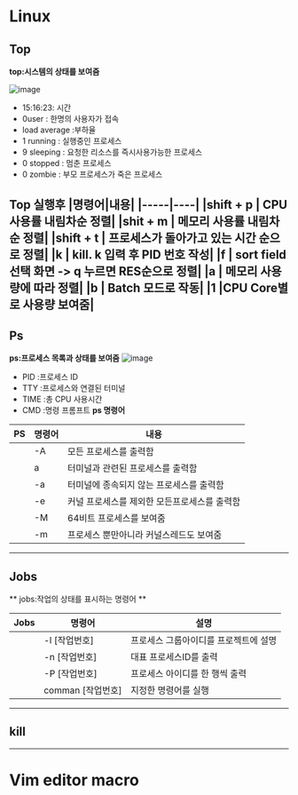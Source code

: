 # Linux 

## Top
**top:시스템의 상태를 보여줌**

![image](https://user-images.githubusercontent.com/106862980/172038028-779f59af-eecc-4a0e-8a4b-00d081442117.png)
* 15:16:23:     시간
* 0user :       한명의 사용자가 접속
* load average :부하율
* 1 running :   실행중인 프로세스
* 9 sleeping :  요청한 리소스를 즉시사용가능한 프로세스
* 0 stopped :   멈춘 프로세스
* 0 zombie :    부모 프로세스가 죽은 프로세스


**Top 실행후**
|명령어|내용|
|-----|----|
|shift + p | CPU 사용률 내림차순 정렬|
|shit + m | 메모리 사용률 내림차순 정렬|
|shift + t | 프로세스가 돌아가고 있는 시간 순으로 정렬|
|k | kill. k 입력 후 PID 번호 작성|
|f | sort field 선택 화면 -> q 누르면 RES순으로 정렬|
|a | 메모리 사용량에 따라 정렬|
|b | Batch 모드로 작동|
|1 |CPU Core별로 사용량 보여줌|
---
## Ps
**ps:프로세스 목록과 상태를 보여줌**
![image](https://user-images.githubusercontent.com/106862980/172038741-9041981e-3ac4-480c-86cc-6cfa21049916.png)
* PID :프로세스 ID
*  TTY :프로세스와 연결된 터미널
* TIME :총 CPU 사용시간 
* CMD :명령 프롬프트
**ps 명령어**

|PS|명령어|내용|
|------|---|---|
||-A|모든 프로세스를 출력함|
||a|터미널과 관련된 프로세스를 출력함|
||-a|터미널에 종속되지 않는 프로세스를 출력함|
||-e|커널 프로세스를 제외한 모든프로세스를 출력함|
||-M|64비트 프로세스를 보여줌|
||-m|프로세스 뿐만아니라 커널스레드도 보여줌|
---
## Jobs
** jobs:작업의 상태를 표시하는 명령어 **

|Jobs|명령어|설명|
|-----|----|--------|
||-l [작업번호]|프로세스 그룹아이디를 프로젝트에 설명|
||-n [작업번호]|대표 프로세스ID를 출력| 
||-P [작업번호]|프로세스 아이디를 한 행씩 출력|
||comman [작업번호]|지정한 명령어를 실행|


---
## kill
---
# Vim editor macro
